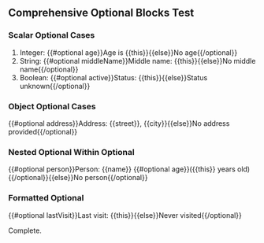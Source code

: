 ## Comprehensive Optional Blocks Test

### Scalar Optional Cases

1. Integer: {{#optional age}}Age is {{this}}{{else}}No age{{/optional}}
2. String: {{#optional middleName}}Middle name: {{this}}{{else}}No middle name{{/optional}}
3. Boolean: {{#optional active}}Status: {{this}}{{else}}Status unknown{{/optional}}

### Object Optional Cases

{{#optional address}}Address: {{street}}, {{city}}{{else}}No address provided{{/optional}}

### Nested Optional Within Optional

{{#optional person}}Person: {{name}} {{#optional age}}({{this}} years old){{/optional}}{{else}}No person{{/optional}}

### Formatted Optional

{{#optional lastVisit}}Last visit: {{this}}{{else}}Never visited{{/optional}}

Complete.
